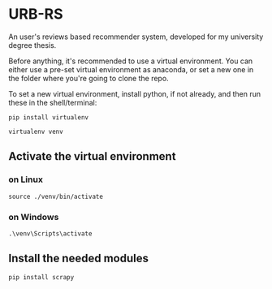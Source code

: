 # URB-RS
An user's reviews based recommender system, developed for my university degree thesis.

Before anything, it's recommended to use a virtual environment. You can either use a pre-set virtual environment as
anaconda, or set a new one in the folder where you're going to clone the repo.

To set a new virtual environment, install python, if not already, and then run these in the shell/terminal:

`pip install virtualenv`

`virtualenv venv`

## Activate the virtual environment
### on Linux
`source ./venv/bin/activate`
### on Windows
`.\venv\Scripts\activate`

## Install the needed modules
`pip install scrapy`
